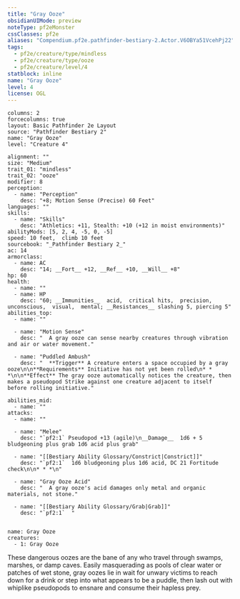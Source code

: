 ```yaml
---
title: "Gray Ooze"
obsidianUIMode: preview
noteType: pf2eMonster
cssClasses: pf2e
aliases: "Compendium.pf2e.pathfinder-bestiary-2.Actor.V6OBYa51VcehPj22" 
tags:
  - pf2e/creature/type/mindless
  - pf2e/creature/type/ooze
  - pf2e/creature/level/4
statblock: inline
name: "Gray Ooze"
level: 4
license: OGL
---
```


```statblock
columns: 2
forcecolumns: true
layout: Basic Pathfinder 2e Layout
source: "Pathfinder Bestiary 2"
name: "Gray Ooze"
level: "Creature 4"

alignment: ""
size: "Medium"
trait_01: "mindless"
trait_02: "ooze"
modifier: 8
perception:
  - name: "Perception"
    desc: "+8; Motion Sense (Precise) 60 Feet"
languages: ""
skills:
  - name: "Skills"
    desc: "Athletics: +11, Stealth: +10 (+12 in moist environments)"
abilityMods: [5, 2, 4, -5, 0, -5]
speed: 10 feet,  climb 10 feet
sourcebook: "_Pathfinder Bestiary 2_"
ac: 14
armorclass:
  - name: AC
    desc: "14; __Fort__ +12, __Ref__ +10, __Will__ +8"
hp: 60
health:
  - name: ""
  - name: HP
    desc: "60; __Immunities__  acid,  critical hits,  precision,  unconscious,  visual,  mental; __Resistances__ slashing 5, piercing 5"
abilities_top:
  - name: ""

  - name: "Motion Sense"
    desc: "  A gray ooze can sense nearby creatures through vibration and air or water movement."

  - name: "Puddled Ambush"
    desc: "  **Trigger** A creature enters a space occupied by a gray ooze\n\n**Requirements** Initiative has not yet been rolled\n* * *\n\n**Effect** The gray ooze automatically notices the creature, then makes a pseudopod Strike against one creature adjacent to itself before rolling initiative."

abilities_mid:
  - name: ""
attacks:
  - name: ""

  - name: "Melee"
    desc: "`pf2:1` Pseudopod +13 (agile)\n__Damage__  1d6 + 5 bludgeoning plus grab 1d6 acid plus grab"

  - name: "[[Bestiary Ability Glossary/Constrict|Constrict]]"
    desc: "`pf2:1`  1d6 bludgeoning plus 1d6 acid, DC 21 Fortitude check\n\n* * *\n"

  - name: "Gray Ooze Acid"
    desc: "  A gray ooze's acid damages only metal and organic materials, not stone."

  - name: "[[Bestiary Ability Glossary/Grab|Grab]]"
    desc: "`pf2:1`  "
 
```

```encounter-table
name: Gray Ooze
creatures:
  - 1: Gray Ooze
```



These dangerous oozes are the bane of any who travel through swamps, marshes, or damp caves. Easily masquerading as pools of clear water or patches of wet stone, gray oozes lie in wait for unwary victims to reach down for a drink or step into what appears to be a puddle, then lash out with whiplike pseudopods to ensnare and consume their hapless prey.
